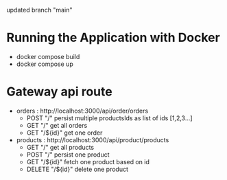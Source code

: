 updated branch "main"

# Running the Application with Docker

- docker compose build
- docker compose up

# Gateway api route

- orders : http://localhost:3000/api/order/orders
  - POST "/" persist multiple productsIds as list of ids [1,2,3...]
  - GET "/" get all orders
  - GET "/${id}" get one order
- products : http://localhost:3000/api/product/products
  - GET "/" get all products
  - POST "/" persist one product
  - GET "/${id}" fetch one product based on id
  - DELETE "/${id}" delete one product
